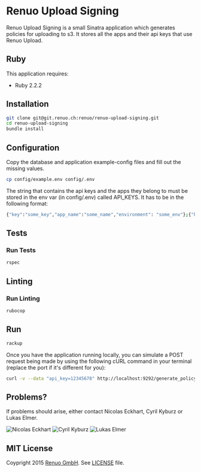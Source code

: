 # Renuo Upload Signing

Renuo Upload Signing is a small Sinatra application which generates policies for 
uploading to s3. It stores all the apps and their api keys that use Renuo Upload.

## Ruby

This application requires:

- Ruby 2.2.2

## Installation

```sh
git clone git@git.renuo.ch:renuo/renuo-upload-signing.git
cd renuo-upload-signing
bundle install
```

## Configuration

Copy the database and application example-config files and fill out the missing values.

```sh
cp config/example.env config/.env
```

The string that contains the api keys and the apps they belong to must be stored in the 
env var (in config/.env) called API_KEYS. It has to be in the following format:

```sh
{"key":"some_key","app_name":"some_name","environment": "some_env"};{"key":"some_key","app_name":"some_name","environment": "some_env"};...
```

## Tests

### Run Tests

```sh
rspec
```

## Linting

### Run Linting

```sh
rubocop
```

## Run

```sh
rackup
```

Once you have the application running locally, you can simulate a POST request being made by using the
following cURL command in your terminal (replace the port if it's different for you):

```sh
curl -v --data "api_key=12345678" http://localhost:9292/generate_policy
```

## Problems?

If problems should arise, either contact Nicolas Eckhart, Cyril Kyburz or Lukas Elmer.

![Nicolas Eckhart](http://www.gravatar.com/avatar/742cec893c283daf4a3c287ef2681599)
![Cyril Kyburz](http://www.gravatar.com/avatar/4f522497d9145b89661c381d5fd7a50c)
![Lukas Elmer](https://www.gravatar.com/avatar/697b8e2d3bde4d895eca4fe2dcfe9239)

## MIT License

Coypright 2015 [Renuo GmbH](https://www.renuo.ch/). See [LICENSE](LICENSE) file.
